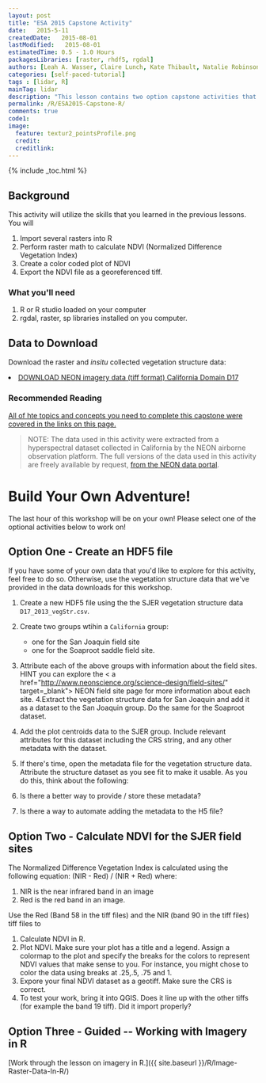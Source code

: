 ```yaml
---
layout: post
title: "ESA 2015 Capstone Activity"
date:   2015-5-11
createdDate:   2015-08-01
lastModified:   2015-08-01
estimatedTime: 0.5 - 1.0 Hours
packagesLibraries: [raster, rhdf5, rgdal]
authors: [Leah A. Wasser, Claire Lunch, Kate Thibault, Natalie Robinson]
categories: [self-paced-tutorial]
tags : [lidar, R]
mainTag: lidar
description: "This lesson contains two option capstone activities that complement the ESA 2015 workshop materials."
permalink: /R/ESA2015-Capstone-R/
comments: true
code1: 
image:
  feature: textur2_pointsProfile.png
  credit:
  creditlink:
---
```



{% include _toc.html %}


## Background ##
This activity will utilize the skills that you learned in the previous lessons. You will 

1. Import several rasters into R
2. Perform raster math to calculate NDVI (Normalized Difference Vegetation Index) 
3. Create a color coded plot of NDVI 
4. Export the NDVI file as a georeferenced tiff.

<div id="objectives">
<h3>What you'll need</h3>
<ol>
<li>R or R studio loaded on your computer </li>
<li>rgdal, raster, sp libraries installed on you computer.</li>
</ol>

<h2>Data to Download</h2>

Download the raster and <i>insitu</i> collected vegetation structure data:

<li><a href="{{ site.baseurl }}/data/rasterLayers_tif.zip" class="btn btn-success"> DOWNLOAD NEON imagery data (tiff format) California Domain D17</a></li>

<h3>Recommended Reading</h3>
<a href="http://neondataskills.org/Data-Workshops/NEON-lidar-Rasters-R/">All of hte topics and concepts you need to complete this capstone were covered in the links on this page.</a>
</div>

> NOTE: The data used in this activity were extracted from a hyperspectral dataset collected in California by the NEON airborne observation platform. The full versions of the data used in this activity are freely available by request, [from the NEON data portal](http://www.neonscience.org/data-resources/get-data/airborne-data "AOP data").




# Build Your Own Adventure! 

The last hour of this workshop will be on your own! Please select one of the optional
activities below to work on!

## Option One - Create an HDF5 file

If you have some of your own data that you'd like to explore for this activity,
feel free to do so. Otherwise, use the vegetation structure data that we've provided
in the data downloads for this workshop. 

1. Create a new HDF5 file using the the SJER vegetation structure data `D17_2013_vegStr.csv`.
2. Create two groups  wtihin a `California` group:
	- one for the San Joaquin field site
	- one for the Soaproot saddle field site.
3. Attribute each of the above groups with information about the field sites. HINT
you can explore the < a href="http://www.neonscience.org/science-design/field-sites/" target=_blank">
NEON field site page</a> for more information about each site. 
4.Extract the vegetation structure data for San Joaquin and add it as a dataset to the
San Joaquin group. Do the same for the Soaproot dataset. 
5. Add the plot centroids data to the SJER group. Include relevant attributes for 
this dataset including the CRS string, and any other metadata with the dataset.
6. If there's time, open the metadata file for the vegetation structure data. 
Attribute the structure dataset as you see fit to make it usable. As you do this, 
think about the following:

1. Is there a better way to provide / store these metadata?
2. Is there a way to automate adding the metadata to the H5 file?

## Option Two - Calculate NDVI for the SJER field sites


The Normalized Difference Vegetation Index is calculated using the following equation: (NIR - Red) / (NIR + Red) where:

1. NIR is the near infrared band in an image
2. Red is the red band in an image.
 
 
Use the Red (Band 58 in the tiff files) and the NIR (band 90 in the tiff files) tiff files to 

1. Calculate NDVI in R.
2. Plot NDVI. Make sure your plot has a title and a legend. Assign a colormap to the plot and specify the breaks for the colors to represent NDVI values that make sense to you. For instance, you might chose to color the data using breaks at .25,.5, .75 and 1. 
3. Expore your final NDVI dataset as a geotiff. Make sure the CRS is correct. 
4. To test your work, bring it into QGIS. Does it line up with the other tiffs (for example the band 19 tiff). Did it import properly? 



## Option Three - Guided -- Working with Imagery in R

[Work through the lesson on imagery in R.]({{ site.baseurl }}/R/Image-Raster-Data-In-R/)

